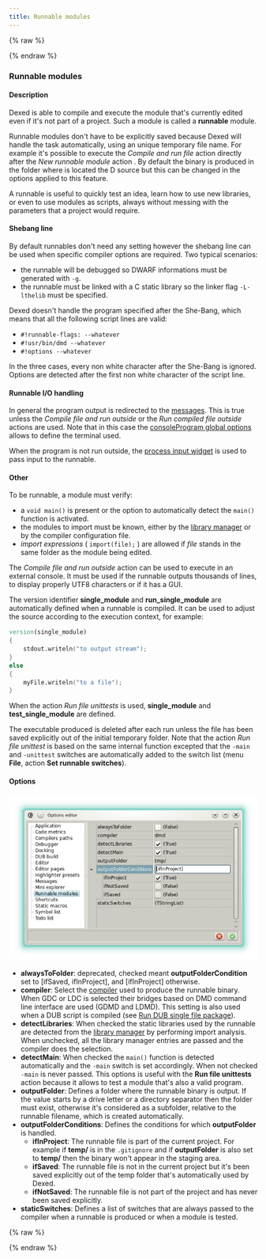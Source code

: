 ```yaml
---
title: Runnable modules
---
```


{% raw %}
<script src="//cdnjs.cloudflare.com/ajax/libs/anchor-js/4.0.0/anchor.min.js"></script>
{% endraw %}

### Runnable modules

#### Description

Dexed is able to compile and execute the module that's currently edited even if it's not part of a project.
Such a module is called a **runnable** module.

Runnable modules don't have to be explicitly saved because Dexed will handle the task automatically, using an unique temporary file name.
For example it's possible to execute the _Compile and run file_ action directly after the _New runnable module_ action .
By default the binary is produced in the folder where is located the D source but this can be changed in the options applied to this feature.

A runnable is useful to quickly test an idea, learn how to use new libraries, or even to use modules as scripts, always without messing with the parameters that a project would require.

#### Shebang line

By default runnables don't need any setting however the shebang line can be used when specific compiler options are required.
Two typical scenarios:

- the runnable will be debugged so DWARF informations must be generated with `-g`.
- the runnable must be linked with a C static library so the linker flag `-L-lthelib` must be specified.

Dexed doesn't handle the program specified after the She-Bang, which means that all the following script lines are valid:

- `#!runnable-flags: --whatever`
- `#!usr/bin/dmd --whatever`
- `#!options --whatever`

In the three cases, every non white character after the She-Bang is ignored.
Options are detected after the first non white character of the script line.

#### Runnable I/O handling

In general the program output is redirected to the [messages](widgets_messages).
This is true unless the _Compile file and run outside_ or the _Run compiled file outside_ actions are used.
Note that in this case the [consoleProgram global options](options_application) allows to define the terminal used.

When the program is not run outside, the [process input widget](widgets_process_input) is used to pass input to the runnable.

#### Other

To be runnable, a module must verify:

- a `void main()` is present or the option to automatically detect the `main()` function is activated.
- the modules to import must be known, either by the [library manager](widgets_library_manager) or by the compiler configuration file.
- _import expressions_ ( `import(file);` ) are allowed if _file_ stands in the same folder as the module being edited.

The _Compile file and run outside_ action can be used to execute in an external console.
It must be used if the runnable outputs thousands of lines, to display properly UTF8 characters or if it has a GUI.

The version identifier **single_module** and **run_single_module** are automatically defined when a runnable is compiled.
It can be used to adjust the source according to the execution context, for example:

```d
version(single_module)
{
    stdout.writeln("to output stream");
}
else
{
    myFile.writeln("to a file");
}
```

When the action _Run file unittests_ is used, **single_module** and **test_single_module** are defined.

The executable produced is deleted after each run unless the file has been saved explicitly out of the initial temporary folder.
Note that the action _Run file unittest_ is based on the same internal function excepted that the `-main` and `-unittest` switches are automatically added to the switch list (menu **File**, action **Set runnable switches**).

#### Options

![](img/options_runnables.png)

- **alwaysToFolder**: deprecated, checked meant **outputFolderCondition** set to [ifSaved, ifInProject], and [ifInProject] otherwise.
- **compiler**: Select the [compiler](options_compilers_paths) used to produce the runnable binary. When GDC or LDC is selected their bridges based on DMD command line interface are used (GDMD and LDMD). This setting is also used when a DUB script is compiled (see [Run DUB single file package](menu_file)).
- **detectLibraries**: When checked the static libraries used by the runnable are detected from the [library manager](widgets_library_manager) by performing import analysis. When unchecked, all the library manager entries are passed and the compiler does the selection.
- **detectMain**: When checked the `main()` function is detected automatically and the `-main` switch is set accordingly. When not checked `-main` is never passed. This options is useful with the **Run file unittests** action because it allows to test a module that's also a valid program.
- **outputFolder**: Defines a folder where the runnable binary is output. If the value starts by a drive letter or a directory separator then the folder must exist, otherwise it's considered as a subfolder, relative to the runnable filename, which is created automatically.
- **outputFolderConditions**: Defines the conditions for which **outputFolder** is handled.
    - **ifInProject**: The runnable file is part of the current project. For example if **temp/** is in the `.gitignore` and if **outputFolder** is also set to **temp/** then the binary won't appear in the staging area.
    - **ifSaved**: The runnable file is not in the current project but it's been saved explicitly out of the temp folder that's automatically used by Dexed.
    - **ifNotSaved**: The runnable file is not part of the project and has never been saved explicitly.
- **staticSwitches**: Defines a list of switches that are always passed to the compiler when a runnable is produced or when a module is tested.

{% raw %}
<script>
anchors.add();
</script>
{% endraw %}
